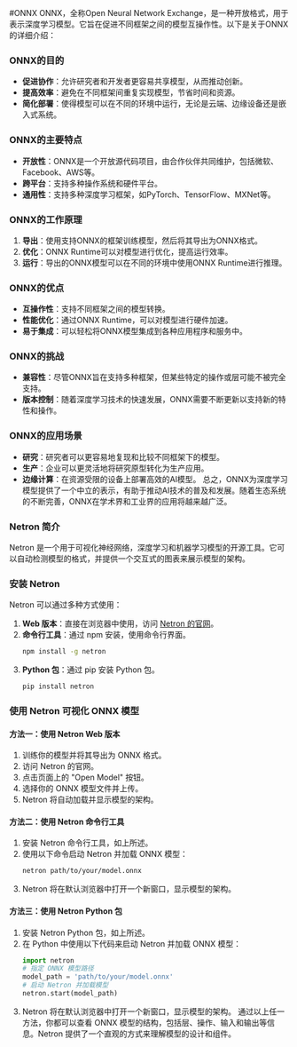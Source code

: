 
#ONNX
ONNX，全称Open Neural Network Exchange，是一种开放格式，用于表示深度学习模型。它旨在促进不同框架之间的模型互操作性。以下是关于ONNX的详细介绍：
### ONNX的目的
- **促进协作**：允许研究者和开发者更容易共享模型，从而推动创新。
- **提高效率**：避免在不同框架间重复实现模型，节省时间和资源。
- **简化部署**：使得模型可以在不同的环境中运行，无论是云端、边缘设备还是嵌入式系统。
### ONNX的主要特点
- **开放性**：ONNX是一个开放源代码项目，由合作伙伴共同维护，包括微软、Facebook、AWS等。
- **跨平台**：支持多种操作系统和硬件平台。
- **通用性**：支持多种深度学习框架，如PyTorch、TensorFlow、MXNet等。
### ONNX的工作原理
1. **导出**：使用支持ONNX的框架训练模型，然后将其导出为ONNX格式。
2. **优化**：ONNX Runtime可以对模型进行优化，提高运行效率。
3. **运行**：导出的ONNX模型可以在不同的环境中使用ONNX Runtime进行推理。
### ONNX的优点
- **互操作性**：支持不同框架之间的模型转换。
- **性能优化**：通过ONNX Runtime，可以对模型进行硬件加速。
- **易于集成**：可以轻松将ONNX模型集成到各种应用程序和服务中。
### ONNX的挑战
- **兼容性**：尽管ONNX旨在支持多种框架，但某些特定的操作或层可能不被完全支持。
- **版本控制**：随着深度学习技术的快速发展，ONNX需要不断更新以支持新的特性和操作。
### ONNX的应用场景
- **研究**：研究者可以更容易地复现和比较不同框架下的模型。
- **生产**：企业可以更灵活地将研究原型转化为生产应用。
- **边缘计算**：在资源受限的设备上部署高效的AI模型。
总之，ONNX为深度学习模型提供了一个中立的表示，有助于推动AI技术的普及和发展。随着生态系统的不断完善，ONNX在学术界和工业界的应用将越来越广泛。





### Netron 简介
Netron 是一个用于可视化神经网络，深度学习和机器学习模型的开源工具。它可以自动检测模型的格式，并提供一个交互式的图表来展示模型的架构。
### 安装 Netron
Netron 可以通过多种方式使用：
1. **Web 版本**：直接在浏览器中使用，访问 [Netron 的官网](https://netron.app/)。
2. **命令行工具**：通过 npm 安装，使用命令行界面。
   ```bash
   npm install -g netron
   ```
3. **Python 包**：通过 pip 安装 Python 包。
   ```bash
   pip install netron
   ```
### 使用 Netron 可视化 ONNX 模型
#### 方法一：使用 Netron Web 版本
1. 训练你的模型并将其导出为 ONNX 格式。
2. 访问 Netron 的官网。
3. 点击页面上的 "Open Model" 按钮。
4. 选择你的 ONNX 模型文件并上传。
5. Netron 将自动加载并显示模型的架构。
#### 方法二：使用 Netron 命令行工具
1. 安装 Netron 命令行工具，如上所述。
2. 使用以下命令启动 Netron 并加载 ONNX 模型：
   ```bash
   netron path/to/your/model.onnx
   ```
3. Netron 将在默认浏览器中打开一个新窗口，显示模型的架构。
#### 方法三：使用 Netron Python 包
1. 安装 Netron Python 包，如上所述。
2. 在 Python 中使用以下代码来启动 Netron 并加载 ONNX 模型：
   ```python
   import netron
   # 指定 ONNX 模型路径
   model_path = 'path/to/your/model.onnx'
   # 启动 Netron 并加载模型
   netron.start(model_path)
   ```
3. Netron 将在默认浏览器中打开一个新窗口，显示模型的架构。
通过以上任一方法，你都可以查看 ONNX 模型的结构，包括层、操作、输入和输出等信息。Netron 提供了一个直观的方式来理解模型的设计和组件。
